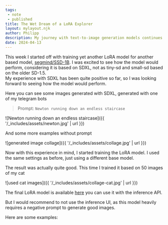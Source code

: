 ```yaml
---
tags:
 - note
 - published
title: The Wet Dream of a LoRA Explorer
layout: mylayout.njk
author: Philipp
description: My journey with text-to-image generation models continues. This week I tried to generate images using the IP-Adapter.
date: 2024-04-13
---
```


This week I started off with training yet another LoRA model for another based model, [segmind/SSD-1B](https://huggingface.co/segmind/SSD-1B). 
I was excited to see how the model would perform, considering it is based on SDXL, not as tiny-sd and small-sd based on the older SD-1.5.  
My experience with SDXL has been quite positive so far, so I was looking forward to seeing how the model would perform.

Here you can see some images generated with SDXL, generated with one of my telegram bots

> Prompt: `Newton running down an endless staircase`

![Newton running down an endless staircase]({{ '/_includes/assets/newton.jpg' | url }})


And some more examples without prompt

![generated image collage]({{ '/_includes/assets/collage.jpg' | url }})


Now with this experience in mind, I started training the LoRA model. I used the same settings as before, just using a different base model.

The result was actually quite good. This time I trained it based on 50 images of my cat

![used cat images]({{ '/_includes/assets/collage-cat.jpg' | url }})

The final LoRA model is available [here](https://huggingface.co/philipp-zettl/ssd-butters-lora) you can use it with the inference API.

But I would recommend to not use the inference UI, as this model heavily requires a negative prompt to generate good images.

Here are some examples:

